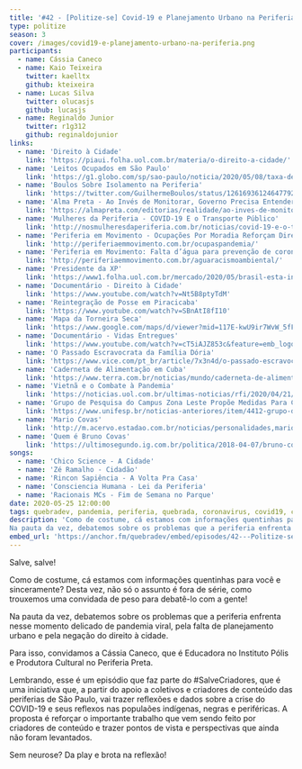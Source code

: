 ```yaml
---
title: '#42 - [Politize-se] Covid-19 e Planejamento Urbano na Periferia'
type: politize
season: 3
cover: /images/covid19-e-planejamento-urbano-na-periferia.png
participants:
  - name: Cássia Caneco
  - name: Kaio Teixeira
    twitter: kaelltx
    github: kteixeira
  - name: Lucas Silva
    twitter: olucasjs
    github: lucasjs
  - name: Reginaldo Junior
    twitter: r1g312
    github: reginaldojunior
links:
  - name: 'Direito à Cidade'
    link: 'https://piaui.folha.uol.com.br/materia/o-direito-a-cidade/'
  - name: 'Leitos Ocupados em São Paulo'
    link: 'https://g1.globo.com/sp/sao-paulo/noticia/2020/05/08/taxa-de-ocupacao-de-leitos-chega-a-90percent-na-grande-sao-paulo.ghtml'
  - name: 'Boulos Sobre Isolamento na Periferia'
    link: 'https://twitter.com/GuilhermeBoulos/status/1261693612464779266'
  - name: 'Alma Preta - Ao Invés de Monitorar, Governo Precisa Entender Porque População Não Se Isola'
    link: 'https://almapreta.com/editorias/realidade/ao-inves-de-monitorar-governo-precisa-entender-por-que-populacao-nao-se-isola-diz-especialista'
  - name: 'Mulheres da Periferia - COVID-19 E o Transporte Público'
    link: 'http://nosmulheresdaperiferia.com.br/noticias/covid-19-e-o-transporte-publico-essa-semana-eu-me-livrei-e-na-proxima'
  - name: 'Periferia em Movimento - Ocupações Por Moradia Reforçam Direito de “ficar em casa” na Pandemia'
    link: 'http://periferiaemmovimento.com.br/ocupaspandemia/'
  - name: 'Periferia em Movimento: Falta d’água para prevenção de coronavírus escancara racismo ambiental'
    link: 'http://periferiaemmovimento.com.br/aguaracismoambiental/'
  - name: 'Presidente da XP'
    link: 'https://www1.folha.uol.com.br/mercado/2020/05/brasil-esta-indo-bem-no-controle-do-coronavirus-e-pico-nas-classes-altas-ja-passou-diz-presidente-da-xp.shtml'
  - name: 'Documentário - Direito à Cidade'
    link: 'https://www.youtube.com/watch?v=Nt5B8ptyTdM'
  - name: 'Reintegração de Posse em Piracicaba'
    link: 'https://www.youtube.com/watch?v=SBnAtI8fI10'
  - name: 'Mapa da Torneira Seca'
    link: 'https://www.google.com/maps/d/viewer?mid=117E-kwU9ir7WvW_5fFtU7aSziLo0RmPN'
  - name: 'Documentário - Vidas Entregues'
    link: 'https://www.youtube.com/watch?v=cT5iAJZ853c&feature=emb_logo'
  - name: 'O Passado Escravocrata da Família Dória'
    link: 'https://www.vice.com/pt_br/article/7x3n4d/o-passado-escravocrata-da-familia-doria'
  - name: 'Caderneta de Alimentação em Cuba'
    link: 'https://www.terra.com.br/noticias/mundo/caderneta-de-alimentacao-volta-a-ganhar-forca-em-cuba-por-pandemia-de-coronavirus,03bd227e92029c1079631e5944c81cd812rvumxg.html'
  - name: 'Vietnã e o Combate à Pandemia'
    link: 'https://noticias.uol.com.br/ultimas-noticias/rfi/2020/04/21/sem-nenhuma-morte-pelo-coronavirus-estrategia-low-cost-do-vietna-e-exemplo-de-combate-a-epidemia.htm'
  - name: 'Grupo de Pesquisa do Campus Zona Leste Propõe Medidas Para Contenção da COVID-19 nas Periferias'
    link: 'https://www.unifesp.br/noticias-anteriores/item/4412-grupo-de-pesquisa-do-campus-zona-leste-propoe-medidas-para-contencao-da-covid-19-nas-periferias'
  - name: 'Mario Covas'
    link: 'http://m.acervo.estadao.com.br/noticias/personalidades,mario-covas,1009,0.htm'
  - name: 'Quem é Bruno Covas'
    link: 'https://ultimosegundo.ig.com.br/politica/2018-04-07/bruno-covas-quem-e-prefeito-sao-paulo.html'
songs:
  - name: 'Chico Science - A Cidade'
  - name: 'Zé Ramalho - Cidadão'
  - name: 'Rincon Sapiência - A Volta Pra Casa'
  - name: 'Consciencia Humana - Lei da Periferia'
  - name: 'Racionais MCs - Fim de Semana no Parque'
date: 2020-05-25 12:00:00
tags: quebradev, pandemia, periferia, quebrada, coronavirus, covid19, covid nas favelas
description: 'Como de costume, cá estamos com informações quentinhas para você e sinceramente? Desta vez, não só o assunto é fora de série, como trouxemos uma convidada de peso para debatê-lo com a gente!
Na pauta da vez, debatemos sobre os problemas que a periferia enfrenta nesse momento delicado de pandemia viral, pela falta de planejamento urbano e pela negação do direito à cidade.'
embed_url: 'https://anchor.fm/quebradev/embed/episodes/42---Politize-se-Covid-19-e-Planejamento-Urbano-na-Periferia-eehjtf/a-a2a0n0i'
---
```


Salve, salve! 

Como de costume, cá estamos com informações quentinhas para você e sinceramente? Desta vez, não só o assunto é fora de série, como trouxemos uma convidada de peso para debatê-lo com a gente!

Na pauta da vez, debatemos sobre os problemas que a periferia enfrenta nesse momento delicado de pandemia viral, pela falta de planejamento urbano e pela negação do direito à cidade.

Para isso, convidamos a Cássia Caneco, que é Educadora no Instituto Pólis e Produtora Cultural no Periferia Preta. 

Lembrando, esse é um episódio que faz parte do #SalveCriadores, que é uma iniciativa que, a partir do apoio a coletivos e criadores de conteúdo das periferias de São Paulo, vai trazer reflexões e dados sobre a crise do COVID-19 e seus reflexos nas populaões indígenas, negras e periféricas. A proposta é reforçar o importante trabalho que vem sendo feito por criadores de conteúdo e trazer pontos de vista e perspectivas que ainda não foram levantados.

Sem neurose? Da play e brota na reflexão!